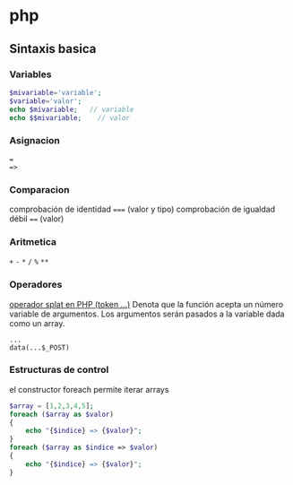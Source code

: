 # php

## Sintaxis basica


### Variables
```php
$mivariable='variable';
$variable='valor';
echo $mivariable;   // variable
echo $$mivariable;    // valor
```
### Asignacion
```
=
=>
```


### Comparacion
 comprobación de identidad ```===``` (valor y tipo)
 comprobación de igualdad débil ```==``` (valor)


### Aritmetica
```+```
```-```
```*```
```/```
```%```
```**```

### Operadores

[operador splat en PHP (token ...)](https://www.php.net/manual/es/functions.arguments.php#functions.variable-arg-list)
Denota que la función acepta un número variable de argumentos.
Los argumentos serán pasados a la variable dada como un array.
```
...
data(...$_POST)
```


### Estructuras de control
el constructor foreach permite iterar arrays
```php
$array = [1,2,3,4,5];
foreach ($array as $valor)  
{
    echo "{$indice} => {$valor}";
}
foreach ($array as $indice => $valor) 
{
    echo "{$indice} => {$valor}";
}
```

